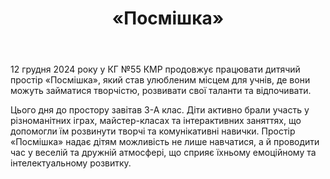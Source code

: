 ﻿---
title: «Посмішка»
---

12 грудня 2024 року у КГ №55 КМР продовжує працювати дитячий простір «Посмішка», який став улюбленим місцем для учнів, де вони можуть займатися творчістю, розвивати свої таланти та відпочивати.

Цього дня до простору завітав 3-А клас. Діти активно брали участь у різноманітних іграх, майстер-класах та інтерактивних заняттях, що допомогли їм розвинути творчі та комунікативні навички. Простір «Посмішка» надає дітям можливість не лише навчатися, а й проводити час у веселій та дружній атмосфері, що сприяє їхньому емоційному та інтелектуальному розвитку.

<slideshow />
